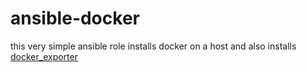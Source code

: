 # ansible-docker

this very simple ansible role installs docker on a host and also installs [docker_exporter](https://github.com/prometheus-net/docker_exporter)
